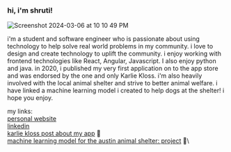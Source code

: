 ### hi, i'm shruti! 

![Screenshot 2024-03-06 at 10 10 49 PM](https://github.com/shruti2003/shruti2003/assets/60987296/a6e813ec-dda2-49bd-9e5f-3b4b3e37d75d)

i'm a student and software engineer who is passionate about using technology to help solve real world problems in my community. i love to design and create technology to uplift the community. 
i enjoy working with frontend technologies like React, Angular, Javascript. I also enjoy python and java. in 2020, i published my very first application on to the app store and was endorsed by the one
and only Karlie Kloss. i'm also heavily involved with the local animal shelter and strive to better animal welfare. i have linked a machine learning model i created to help dogs at the shelter! i hope
you enjoy. 

my links:\
[personal website](https://www.cs.utexas.edu/~shruti/) \
[linkedin](https://www.linkedin.com/in/shrutipat/)\
[karlie kloss post about my app](https://www.instagram.com/karliekloss/p/CGn0bEnDEov/) 📱\
[machine learning model for the austin animal shelter: project](https://github.com/shruti2003/MLFinalProject)  🐶\

